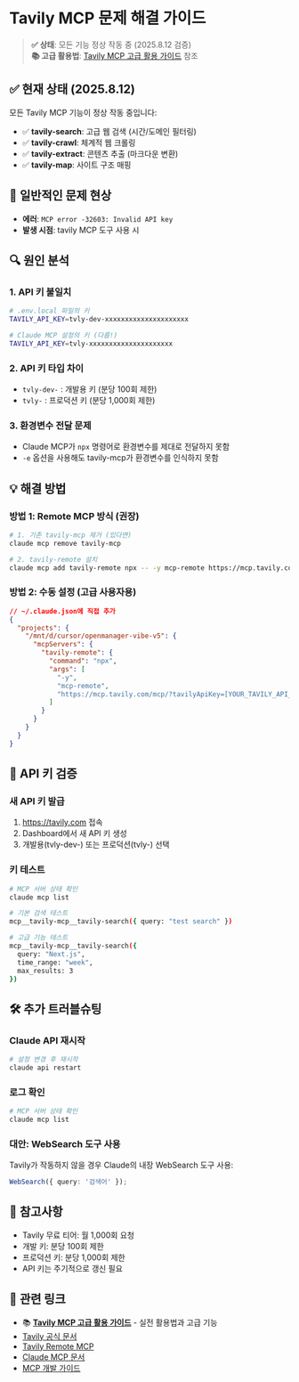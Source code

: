 # Tavily MCP 문제 해결 가이드

> **✅ 상태**: 모든 기능 정상 작동 중 (2025.8.12 검증)  
> **📚 고급 활용법**: [Tavily MCP 고급 활용 가이드](./tavily-mcp-advanced-guide.md) 참조

## ✅ 현재 상태 (2025.8.12)

모든 Tavily MCP 기능이 정상 작동 중입니다:
- ✅ **tavily-search**: 고급 웹 검색 (시간/도메인 필터링)
- ✅ **tavily-crawl**: 체계적 웹 크롤링
- ✅ **tavily-extract**: 콘텐츠 추출 (마크다운 변환)
- ✅ **tavily-map**: 사이트 구조 매핑

## 🚨 일반적인 문제 현상

- **에러**: `MCP error -32603: Invalid API key`
- **발생 시점**: tavily MCP 도구 사용 시

## 🔍 원인 분석

### 1. API 키 불일치

```bash
# .env.local 파일의 키
TAVILY_API_KEY=tvly-dev-xxxxxxxxxxxxxxxxxxxxx

# Claude MCP 설정의 키 (다름!)
TAVILY_API_KEY=tvly-xxxxxxxxxxxxxxxxxxxxx
```

### 2. API 키 타입 차이

- `tvly-dev-` : 개발용 키 (분당 100회 제한)
- `tvly-` : 프로덕션 키 (분당 1,000회 제한)

### 3. 환경변수 전달 문제

- Claude MCP가 `npx` 명령어로 환경변수를 제대로 전달하지 못함
- `-e` 옵션을 사용해도 tavily-mcp가 환경변수를 인식하지 못함

## 💡 해결 방법

### 방법 1: Remote MCP 방식 (권장)

```bash
# 1. 기존 tavily-mcp 제거 (있다면)
claude mcp remove tavily-mcp

# 2. tavily-remote 설치
claude mcp add tavily-remote npx -- -y mcp-remote https://mcp.tavily.com/mcp/?tavilyApiKey=[YOUR_TAVILY_API_KEY]
```

### 방법 2: 수동 설정 (고급 사용자용)

```json
// ~/.claude.json에 직접 추가
{
  "projects": {
    "/mnt/d/cursor/openmanager-vibe-v5": {
      "mcpServers": {
        "tavily-remote": {
          "command": "npx",
          "args": [
            "-y",
            "mcp-remote",
            "https://mcp.tavily.com/mcp/?tavilyApiKey=[YOUR_TAVILY_API_KEY]"
          ]
        }
      }
    }
  }
}
```

## 🔑 API 키 검증

### 새 API 키 발급

1. https://tavily.com 접속
2. Dashboard에서 새 API 키 생성
3. 개발용(tvly-dev-) 또는 프로덕션(tvly-) 선택

### 키 테스트

```bash
# MCP 서버 상태 확인
claude mcp list

# 기본 검색 테스트
mcp__tavily-mcp__tavily-search({ query: "test search" })

# 고급 기능 테스트
mcp__tavily-mcp__tavily-search({ 
  query: "Next.js", 
  time_range: "week",
  max_results: 3 
})
```

## 🛠️ 추가 트러블슈팅

### Claude API 재시작

```bash
# 설정 변경 후 재시작
claude api restart
```

### 로그 확인

```bash
# MCP 서버 상태 확인
claude mcp list
```

### 대안: WebSearch 도구 사용

Tavily가 작동하지 않을 경우 Claude의 내장 WebSearch 도구 사용:

```typescript
WebSearch({ query: '검색어' });
```

## 📝 참고사항

- Tavily 무료 티어: 월 1,000회 요청
- 개발 키: 분당 100회 제한
- 프로덕션 키: 분당 1,000회 제한
- API 키는 주기적으로 갱신 필요

## 🔗 관련 링크

- 📚 **[Tavily MCP 고급 활용 가이드](./tavily-mcp-advanced-guide.md)** - 실전 활용법과 고급 기능
- [Tavily 공식 문서](https://docs.tavily.com)
- [Tavily Remote MCP](https://mcp.tavily.com)
- [Claude MCP 문서](https://docs.anthropic.com/en/docs/claude-code/mcp)
- [MCP 개발 가이드](./mcp-development-guide-2025.md)
